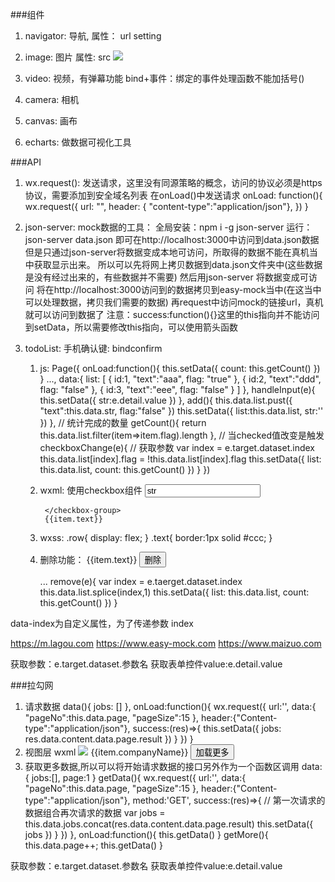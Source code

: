 ###组件
1. navigator: 导航, 属性： url
    <navigator url='pages/setting/setting'>setting</navigator>

2. image: 图片 属性: src
    <view>
        <image src='/img/home.png'></image>
    </view>

3. video: 视频，有弹幕功能
    bind+事件：绑定的事件处理函数不能加括号()

4. camera: 相机
5. canvas: 画布
6. echarts: 做数据可视化工具

###API
1. wx.request(): 发送请求，这里没有同源策略的概念，访问的协议必须是https协议，需要添加到安全域名列表
    在onLoad()中发送请求
    onLoad: function(){
        wx.request({
            url: "",
            header: { "content-type":"application/json"},
        })
    }

2. json-server: mock数据的工具：
    全局安装：npm i -g json-server
    运行：json-server data.json
    即可在http://localhost:3000中访问到data.json数据
    但是只通过json-server将数据变成本地可访问，所取得的数据不能在真机当中获取显示出来。
    所以可以先将网上拷贝数据到data.json文件夹中(这些数据是没有经过出来的，有些数据并不需要)
    然后用json-server 将数据变成可访问
    将在http://localhost:3000访问到的数据拷贝到easy-mock当中(在这当中可以处理数据，拷贝我们需要的数据)
    再request中访问mock的链接url，真机就可以访问到数据了
    注意：success:function(){}这里的this指向并不能访问到setData，所以需要修改this指向，可以使用箭头函数

3. todoList: 手机确认键: bindconfirm
    1. js:
        Page({
            onLoad:function(){
                this.setData({
                    count: this.getCount()
                })
            }
            ...,
            data:{
                list: [
                    {
                        id:1,
                        "text":"aaa",
                        flag: "true"
                    },
                    {
                        id:2,
                        "text":"ddd",
                        flag: "false"
                    },
                    {
                        id:3,
                        "text":"eee",
                        flag: "false"
                    }
                ]
            },
            handleInput(e){
                this.setData({
                    str:e.detail.value
                })
            },
            add(){
                this.data.list.pust({
                    "text":this.data.str,
                    flag:"false"
                })
                this.setData({
                    list:this.data.list,
                    str:''
                })
            },
            // 统计完成的数量
            getCount(){
                return this.data.list.filter(item=>item.flag).length
            },
            // 当checked值改变是触发
            checkboxChange(e){
                // 获取参数
                var index = e.target.dataset.index
                this.data.list[index].flag = !this.data.list[index].flag
                this.setData({
                    list: this.data.list,
                    count: this.getCount()
                })
            }
        })
    2. wxml: 使用checkbox组件
        <input bindinput='handleInput' bindconfirm='add' class='text' value='str'/>
        <view wx:for="{{list}}" class="row">
            <checkbox-group bindchange="checkboxChange" data-index='{{index}}'>
                <checkbox value="{{item.flag}}" checked="{{item.flag}}" />
                
            </checkbox-group>
            {{item.text}}
        </view>
    3. wxss:
        .row{
            display: flex;
        }
        .text{
            border:1px solid #ccc;
        }


    4. 删除功能：
        {{item.text}}
        <button size="mini" bindtap='remove' data-index="{{index}}">删除</button>

        ...
        remove(e){
            var index = e.taerget.dataset.index
            this.data.list.splice(index,1)
            this.setData({
                list: this.data.list,
                count: this.getCount()
            })
        }

data-index为自定义属性，为了传递参数 index

https://m.lagou.com
https://www.easy-mock.com
https://www.maizuo.com

获取参数：e.target.dataset.参数名
获取表单控件value:e.detail.value

###拉勾网
1. 请求数据
    data(){
        jobs: []
    },
    onLoad:function(){
        wx.request({
            url:'',
            data:{
                "pageNo":this.data.page,
                "pageSize":15
            },
            header:{"Content-type":"application/json"},
            success:(res)=>{
                this.setData({
                    jobs: res.data.content.data.page.result
                })
            }
        })
    }
2. 视图层 wxml
    <view>
        <image src="{{'https://www.lgstatic.com/'+item.companyLogo}}" />
        {{item.companyName}}
    </view>
    <button bindtap='getMore'>加载更多</button>
3. 获取更多数据,所以可以将开始请求数据的接口另外作为一个函数区调用
    data:{
        jobs:[],
        page:1
    }
    getData(){
        wx.request({
            url:'',
            data:{
                "pageNo":this.data.page,
                "pageSize":15
            },
            header:{"Content-type":"application/json"},
            method:'GET',
            success:(res)=>{
                // 第一次请求的数据组合再次请求的数据
                var jobs = this.data.jobs.concat(res.data.content.data.page.result)
                this.setData({
                    jobs
                })
            }
        })
    },
    onLoad:function(){
        this.getData()
    }
    getMore(){
        this.data.page++;
        this.getData()
    }


获取参数：e.target.dataset.参数名
获取表单控件value:e.detail.value